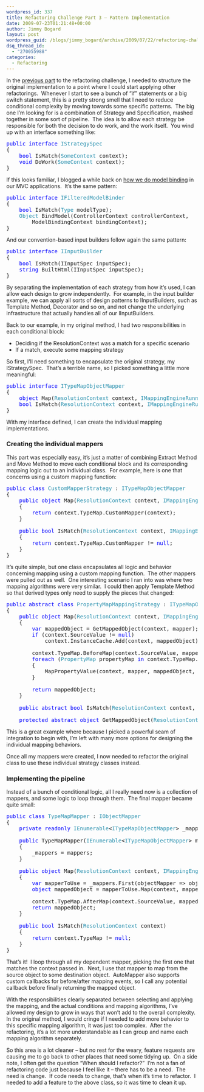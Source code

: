 ```yaml
---
wordpress_id: 337
title: Refactoring Challenge Part 3 – Pattern Implementation
date: 2009-07-23T01:21:48+00:00
author: Jimmy Bogard
layout: post
wordpress_guid: /blogs/jimmy_bogard/archive/2009/07/22/refactoring-challenge-part-3-pattern-implementation.aspx
dsq_thread_id:
  - "270055988"
categories:
  - Refactoring
---
```

In the [previous part](http://www.lostechies.com/blogs/jimmy_bogard/archive/2009/07/08/refactoring-challenge-part-2-preparation.aspx) to the refactoring challenge, I needed to structure the original implementation to a point where I could start applying other refactorings.&#160; Whenever I start to see a bunch of “if” statements or a big switch statement, this is a pretty strong smell that I need to reduce conditional complexity by moving towards some specific patterns.&#160; The big one I’m looking for is a combination of Strategy and Specification, mashed together in some sort of pipeline.&#160; The idea is to allow each strategy be responsible for both the decision to do work, and the work itself.&#160; You wind up with an interface something like:

<pre><span style="color: blue">public interface </span><span style="color: #2b91af">IStrategySpec
</span>{
    <span style="color: blue">bool </span>IsMatch(<span style="color: #2b91af">SomeContext </span>context);
    <span style="color: blue">void </span>DoWork(<span style="color: #2b91af">SomeContext </span>context);
}</pre>

[](http://11011.net/software/vspaste)

If this looks familiar, I blogged a while back on [how we do model binding](http://www.lostechies.com/blogs/jimmy_bogard/archive/2009/03/17/a-better-model-binder.aspx) in our MVC applications.&#160; It’s the same pattern:

<pre><span style="color: blue">public interface </span><span style="color: #2b91af">IFilteredModelBinder
</span>{
    <span style="color: blue">bool </span>IsMatch(<span style="color: #2b91af">Type </span>modelType);
    <span style="color: #2b91af">Object </span>BindModel(ControllerContext controllerContext, 
        ModelBindingContext bindingContext);
}</pre>

[](http://11011.net/software/vspaste)

And our convention-based input builders follow again the same pattern:

<pre><span style="color: blue">public interface </span><span style="color: #2b91af">IInputBuilder
</span>{
    <span style="color: blue">bool </span>IsMatch(IInputSpec inputSpec);
    <span style="color: blue">string </span>BuiltHtml(IInputSpec inputSpec);
}</pre>

[](http://11011.net/software/vspaste)

By separating the implementation of each strategy from how it’s used, I can allow each design to grow independently.&#160; For example, in the input builder example, we can apply all sorts of design patterns to IInputBuilders, such as Template Method, Decorator and so on, and not change the underlying infrastructure that actually handles all of our IInputBuilders.

Back to our example, in my original method, I had two responsibilities in each conditional block:

  * Deciding if the ResolutionContext was a match for a specific scenario
  * If a match, execute some mapping strategy

So first, I’ll need something to encapsulate the original strategy, my IStrategySpec.&#160; That’s a terrible name, so I picked something a little more meaningful:

<pre><span style="color: blue">public interface </span><span style="color: #2b91af">ITypeMapObjectMapper
</span>{
    <span style="color: blue">object </span>Map(<span style="color: #2b91af">ResolutionContext </span>context, <span style="color: #2b91af">IMappingEngineRunner </span>mapper);
    <span style="color: blue">bool </span>IsMatch(<span style="color: #2b91af">ResolutionContext </span>context, <span style="color: #2b91af">IMappingEngineRunner </span>mapper);
}</pre>

[](http://11011.net/software/vspaste)

With my interface defined, I can create the individual mapping implementations.

### Creating the individual mappers

This part was especially easy, it’s just a matter of combining Extract Method and Move Method to move each conditional block and its corresponding mapping logic out to an individual class.&#160; For example, here is one that concerns using a custom mapping function:

<pre><span style="color: blue">public class </span><span style="color: #2b91af">CustomMapperStrategy </span>: <span style="color: #2b91af">ITypeMapObjectMapper
</span>{
    <span style="color: blue">public object </span>Map(<span style="color: #2b91af">ResolutionContext </span>context, <span style="color: #2b91af">IMappingEngineRunner </span>mapper)
    {
        <span style="color: blue">return </span>context.TypeMap.CustomMapper(context);
    }

    <span style="color: blue">public bool </span>IsMatch(<span style="color: #2b91af">ResolutionContext </span>context, <span style="color: #2b91af">IMappingEngineRunner </span>mapper)
    {
        <span style="color: blue">return </span>context.TypeMap.CustomMapper != <span style="color: blue">null</span>;
    }
}</pre>

[](http://11011.net/software/vspaste)

It’s quite simple, but one class encapsulates all logic and behavior concerning mapping using a custom mapping function.&#160; The other mappers were pulled out as well.&#160; One interesting scenario I ran into was where two mapping algorithms were very similar.&#160; I could then apply Template Method so that derived types only need to supply the pieces that changed:

<pre><span style="color: blue">public abstract class </span><span style="color: #2b91af">PropertyMapMappingStrategy </span>: <span style="color: #2b91af">ITypeMapObjectMapper
</span>{
    <span style="color: blue">public object </span>Map(<span style="color: #2b91af">ResolutionContext </span>context, <span style="color: #2b91af">IMappingEngineRunner </span>mapper)
    {
        <span style="color: blue">var </span>mappedObject = GetMappedObject(context, mapper);
        <span style="color: blue">if </span>(context.SourceValue != <span style="color: blue">null</span>)
            context.InstanceCache.Add(context, mappedObject);

        context.TypeMap.BeforeMap(context.SourceValue, mappedObject);
        <span style="color: blue">foreach </span>(<span style="color: #2b91af">PropertyMap </span>propertyMap <span style="color: blue">in </span>context.TypeMap.GetPropertyMaps())
        {
            MapPropertyValue(context, mapper, mappedObject, propertyMap);
        }

        <span style="color: blue">return </span>mappedObject;
    }

    <span style="color: blue">public abstract bool </span>IsMatch(<span style="color: #2b91af">ResolutionContext </span>context, <span style="color: #2b91af">IMappingEngineRunner </span>mapper);

    <span style="color: blue">protected abstract object </span>GetMappedObject(<span style="color: #2b91af">ResolutionContext </span>context, <span style="color: #2b91af">IMappingEngineRunner </span>mapper);</pre>

[](http://11011.net/software/vspaste)

This is a great example where because I picked a powerful seam of integration to begin with, I’m left with many more options for designing the individual mapping behaviors.

Once all my mappers were created, I now needed to refactor the original class to use these individual strategy classes instead.

### Implementing the pipeline

Instead of a bunch of conditional logic, all I really need now is a collection of mappers, and some logic to loop through them.&#160; The final mapper became quite small:

<pre><span style="color: blue">public class </span><span style="color: #2b91af">TypeMapMapper </span>: <span style="color: #2b91af">IObjectMapper
</span>{
    <span style="color: blue">private readonly </span><span style="color: #2b91af">IEnumerable</span>&lt;<span style="color: #2b91af">ITypeMapObjectMapper</span>&gt; _mappers;

    <span style="color: blue">public </span>TypeMapMapper(<span style="color: #2b91af">IEnumerable</span>&lt;<span style="color: #2b91af">ITypeMapObjectMapper</span>&gt; mappers)
    {
        _mappers = mappers;
    }

    <span style="color: blue">public object </span>Map(<span style="color: #2b91af">ResolutionContext </span>context, <span style="color: #2b91af">IMappingEngineRunner </span>mapper)
    {
        <span style="color: blue">var </span>mapperToUse = _mappers.First(objectMapper =&gt; objectMapper.IsMatch(context, mapper));
        <span style="color: blue">object </span>mappedObject = mapperToUse.Map(context, mapper);

        context.TypeMap.AfterMap(context.SourceValue, mappedObject);
        <span style="color: blue">return </span>mappedObject;
    }

    <span style="color: blue">public bool </span>IsMatch(<span style="color: #2b91af">ResolutionContext </span>context)
    {
        <span style="color: blue">return </span>context.TypeMap != <span style="color: blue">null</span>;
    }
}</pre>

[](http://11011.net/software/vspaste)

That’s it!&#160; I loop through all my dependent mapper, picking the first one that matches the context passed in.&#160; Next, I use that mapper to map from the source object to some destination object.&#160; AutoMapper also supports custom callbacks for before/after mapping events, so I call any potential callback before finally returning the mapped object.

With the responsibilities clearly separated between selecting and applying the mapping, and the actual conditions and mapping algorithms, I’ve allowed my design to grow in ways that won’t add to the overall complexity.&#160; In the original method, I would cringe if I needed to add more behavior to this specific mapping algorithm, it was just too complex.&#160; After the refactoring, it’s a lot more understandable as I can group and name each mapping algorithm separately.

So this area is a lot cleaner – but no rest for the weary, feature requests are causing me to go back to other places that need some tidying up.&#160; On a side note, I often get the question “When should I refactor?”&#160; I’m not a fan of refactoring code just because I feel like it – there has to be a need.&#160; The need is change.&#160; If code needs to change, that’s when it’s time to refactor.&#160; I needed to add a feature to the above class, so it was time to clean it up.